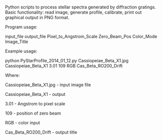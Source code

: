 Python scripts to process stellar spectra generated by diffraction gratings. Basic functionality: read image, generate profile, calibrate, print out graphical output in PNG format.

Program usage:

input\_file output\_file Pixel\_to\_Angstrom\_Scale Zero\_Beam\_Pos Color\_Mode Image\_Title


Example usage:

python PyStarProfile\_2014\_01\_12.py Cassiopeiae\_Beta\_X1.jpg Cassiopeiae\_Beta\_X1 3.01 109 RGB Cas\_Beta\_RO200\_Drift

Where:

Cassiopeiae\_Beta\_X1.jpg - input image file

Cassiopeiae\_Beta\_X1 - output

3.01 - Angstrom to pixel scale

109 - position of zero beam

RGB - color input

Cas\_Beta\_RO200\_Drift - output title

